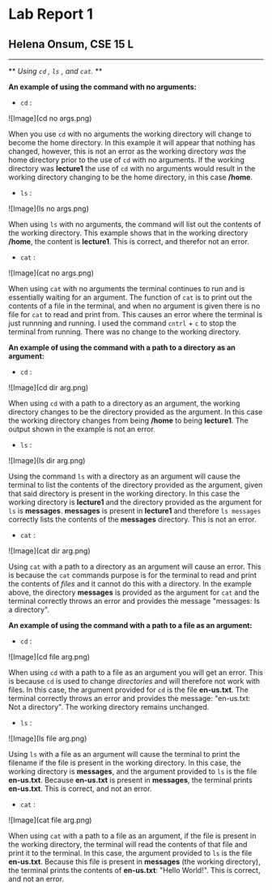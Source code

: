 # Lab Report 1
## Helena Onsum, CSE 15 L
-----------------------------------------------
** *Using `cd` , `ls` , and `cat`.* **

**An example of using the command with no arguments:**
* `cd` :

![Image](cd no args.png)

When you use `cd` with no arguments the working directory will change to become the home directory.
In this example it will appear that nothing has changed, however, this is not an error as the working directory *was* the home directory prior
to the use of `cd` with no arguments. If the working directory was **lecture1** the use of `cd` with no arguments would result in the working directory changing to be the home directory, in this case **/home**.
* `ls` :
  
![Image](ls no args.png)

When using `ls` with no arguments, the command will list out the contents of the
working directory. This example shows that in the working directory **/home**, the content is **lecture1**. This is correct, and therefor not an error.
* `cat` :
  
![Image](cat no args.png)

When using `cat` with no arguments the terminal continues to run and is essentially waiting for an argument. The function of `cat` is to print out the contents of a file in the terminal, and when no argument is given there is no file for `cat` to read and print from. This causes an error where the terminal is just runnning and running. I used the command `cntrl` + `c` to stop the terminal from running. There was no change to the working directory.

**An example of using the command with a path to a directory as an argument:**
* `cd` :

![Image](cd dir arg.png)

When using `cd` with a path to a directory as an argument, the working directory changes to be the directory provided as the argument. In this case the working directory changes from being **/home** to being **lecture1**. The output shown in the example is not an error.
* `ls` :
  
![Image](ls dir arg.png)

Using the command `ls` with a directory as an argument will cause the terminal to list the contents of the directory provided as the argument, given that said directory is present in the working directory. In this case the working directory is **lecture1** and the directory provided as the argument for `ls` is **messages**. **messages** is present in **lecture1** and therefore `ls messages` correctly lists the contents of the **messages** directory. This is not an error.
* `cat` :
  
![Image](cat dir arg.png)

Using `cat` with a path to a directory as an argument will cause an error. This is because the `cat` commands purpose is for the terminal to read and print the contents of *files* and it cannot do this with a directory. In the example above, the directory **messages** is provided as the argument for `cat` and the terminal correctly throws an error and provides the message "messages: Is a directory".

**An example of using the command with a path to a file as an argument:**
* `cd` :
  
![Image](cd file arg.png)

When using `cd` with a path to a file as an argument you will get an error. This is because `cd` is used to change *directories* and will therefore not work with files. In this case, the argument provided for `cd` is the file **en-us.txt**. The terminal correctly throws an error and provides the message: "en-us.txt: Not a directory". The working directory remains unchanged. 
* `ls` :

![Image](ls file arg.png)

Using `ls` with a file as an argument will cause the terminal to print the filename if the file is present in the working directory. In this case, the working directory is **messages**, and the argument provided to `ls` is the file **en-us.txt**. Because **en-us.txt** is present in **messages**, the terminal prints **en-us.txt**. This is correct, and not an error.
* `cat` :
  
![Image](cat file arg.png)

When using `cat` with a path to a file as an argument, if the file is present in the working directory, the terminal will read the contents of that file and print it to the terminal. In this case, the argument provided to `ls` is the file **en-us.txt**. Because this file is present in **messages** (the working directory), the terminal prints the contents of **en-us.txt**: "Hello World!". This is correct, and not an error. 

